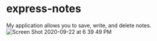 # express-notes
My application allows you to  save, write, and delete notes. 
![Screen Shot 2020-09-22 at 6 39 49 PM](https://user-images.githubusercontent.com/67445858/93948099-1bb81700-fd03-11ea-9fdc-ff66b87af106.png)
